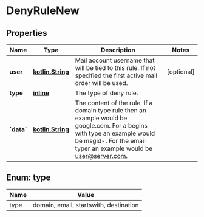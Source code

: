 # DenyRuleNew

## Properties
Name | Type | Description | Notes
------------ | ------------- | ------------- | -------------
**user** | [**kotlin.String**](.md) | Mail account username that will be tied to this rule.  If not specified the first active mail order will be used. |  [optional]
**type** | [**inline**](#Type) | The type of deny rule. | 
**&#x60;data&#x60;** | [**kotlin.String**](.md) | The content of the rule.  If a domain type rule then an example would be google.com. For a begins with type an example would be msgid-.  For the email typer an example would be user@server.com. | 

<a name="Type"></a>
## Enum: type
Name | Value
---- | -----
type | domain, email, startswith, destination
